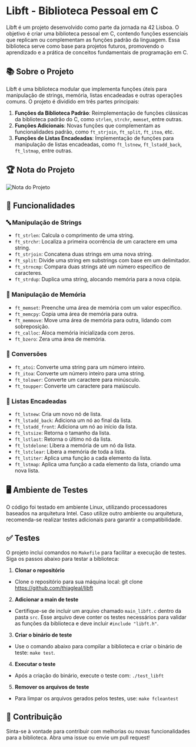 # Libft - Biblioteca Pessoal em C

Libft é um projeto desenvolvido como parte da jornada na 42 Lisboa. O objetivo é criar uma biblioteca pessoal em C, contendo funções essenciais que replicam ou complementam as funções padrão da linguagem. Essa biblioteca serve como base para projetos futuros, promovendo o aprendizado e a prática de conceitos fundamentais de programação em C.

## 📚 Sobre o Projeto

Libft é uma biblioteca modular que implementa funções úteis para manipulação de strings, memória, listas encadeadas e outras operações comuns. O projeto é dividido em três partes principais:

1. **Funções da Biblioteca Padrão**: Reimplementação de funções clássicas da biblioteca padrão do C, como `strlen`, `strchr`, `memset`, entre outras.
2. **Funções Adicionais**: Novas funções que complementam as funcionalidades padrão, como `ft_strjoin`, `ft_split`, `ft_itoa`, etc.
3. **Funções de Listas Encadeadas**: Implementação de funções para manipulação de listas encadeadas, como `ft_lstnew`, `ft_lstadd_back`, `ft_lstmap`, entre outras.

## 🏆 Nota do Projeto

![Nota do Projeto](https://github.com/user-attachments/assets/14a444f4-6454-49ae-9713-fd571eb3c417)

## 🚀 Funcionalidades

### 🔤 Manipulação de Strings
- `ft_strlen`: Calcula o comprimento de uma string.
- `ft_strchr`: Localiza a primeira ocorrência de um caractere em uma string.
- `ft_strjoin`: Concatena duas strings em uma nova string.
- `ft_split`: Divide uma string em substrings com base em um delimitador.
- `ft_strncmp`: Compara duas strings até um número específico de caracteres.
- `ft_strdup`: Duplica uma string, alocando memória para a nova cópia.

### 🧠 Manipulação de Memória
- `ft_memset`: Preenche uma área de memória com um valor específico.
- `ft_memcpy`: Copia uma área de memória para outra.
- `ft_memmove`: Move uma área de memória para outra, lidando com sobreposição.
- `ft_calloc`: Aloca memória inicializada com zeros.
- `ft_bzero`: Zera uma área de memória.

### 🔢 Conversões
- `ft_atoi`: Converte uma string para um número inteiro.
- `ft_itoa`: Converte um número inteiro para uma string.
- `ft_tolower`: Converte um caractere para minúsculo.
- `ft_toupper`: Converte um caractere para maiúsculo.

### 🧩 Listas Encadeadas
- `ft_lstnew`: Cria um novo nó de lista.
- `ft_lstadd_back`: Adiciona um nó ao final da lista.
- `ft_lstadd_front`: Adiciona um nó ao início da lista.
- `ft_lstsize`: Retorna o tamanho da lista.
- `ft_lstlast`: Retorna o último nó da lista.
- `ft_lstdelone`: Libera a memória de um nó da lista.
- `ft_lstclear`: Libera a memória de toda a lista.
- `ft_lstiter`: Aplica uma função a cada elemento da lista.
- `ft_lstmap`: Aplica uma função a cada elemento da lista, criando uma nova lista.

## 🖥️ Ambiente de Testes

O código foi testado em ambiente Linux, utilizando processadores baseados na arquitetura Intel. Caso utilize outro ambiente ou arquitetura, recomenda-se realizar testes adicionais para garantir a compatibilidade.


## ✅ Testes

O projeto inclui comandos no `Makefile` para facilitar a execução de testes. Siga os passos abaixo para testar a biblioteca:

1. **Clonar o repositório**

- Clone o repositório para sua máquina local: git clone https://github.com/thiagleal/libft

2. **Adicionar a main de teste**  

- Certifique-se de incluir um arquivo chamado `main_libft.c` dentro da pasta `src`. Esse arquivo deve conter os testes necessários para validar as funções da biblioteca e deve incluir `#include "libft.h"`.

3. **Criar o binário de teste** 

- Use o comando abaixo para compilar a biblioteca e criar o binário de teste: `make test`.

4. **Executar o teste** 

- Após a criação do binário, execute o teste com: `./test_libft`

5. **Remover os arquivos de teste** 

- Para limpar os arquivos gerados pelos testes, use: `make fcleantest`

## 📝 Contribuição

Sinta-se à vontade para contribuir com melhorias ou novas funcionalidades para a biblioteca. Abra uma issue ou envie um pull request!
